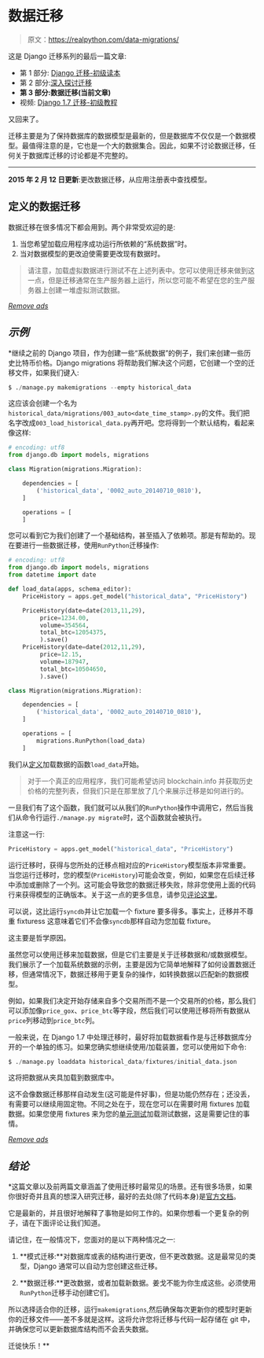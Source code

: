 # 数据迁移

> 原文：<https://realpython.com/data-migrations/>

这是 Django 迁移系列的最后一篇文章:

*   第 1 部分: [Django 迁移-初级读本](https://realpython.com/django-migrations-a-primer/)
*   第 2 部分:[深入探讨迁移](https://realpython.com/digging-deeper-into-migrations/)
*   **第 3 部分:数据迁移(当前文章)**
*   视频: [Django 1.7 迁移-初级教程](https://realpython.com/django-migrations-a-primer/#video)

又回来了。

迁移主要是为了保持数据库的数据模型是最新的，但是数据库不仅仅是一个数据模型。最值得注意的是，它也是一个大的数据集合。因此，如果不讨论数据迁移，任何关于数据库迁移的讨论都是不完整的。

* * *

**2015 年 2 月 12 日更新**:更改数据迁移，从应用注册表中查找模型。

## 定义的数据迁移

数据迁移在很多情况下都会用到。两个非常受欢迎的是:

1.  当您希望加载应用程序成功运行所依赖的“系统数据”时。
2.  当对数据模型的更改迫使需要更改现有数据时。

> 请注意，加载虚拟数据进行测试不在上述列表中。您可以使用迁移来做到这一点，但是迁移通常在生产服务器上运行，所以您可能不希望在您的生产服务器上创建一堆虚拟测试数据。

[*Remove ads*](/account/join/)

## *示例*

 *继续之前的 Django 项目，作为创建一些“系统数据”的例子，我们来创建一些历史比特币价格。Django migrations 将帮助我们解决这个问题，它创建一个空的迁移文件，如果我们键入:

```py
$ ./manage.py makemigrations --empty historical_data
```

这应该会创建一个名为`historical_data/migrations/003_auto<date_time_stamp>.py`的文件。我们把名字改成`003_load_historical_data.py`再开吧。您将得到一个默认结构，看起来像这样:

```py
# encoding: utf8
from django.db import models, migrations

class Migration(migrations.Migration):

    dependencies = [
        ('historical_data', '0002_auto_20140710_0810'),
    ]

    operations = [
    ]
```

您可以看到它为我们创建了一个基础结构，甚至插入了依赖项。那是有帮助的。现在要进行一些数据迁移，使用`RunPython`迁移操作:

```py
# encoding: utf8
from django.db import models, migrations
from datetime import date

def load_data(apps, schema_editor):
    PriceHistory = apps.get_model("historical_data", "PriceHistory")

    PriceHistory(date=date(2013,11,29),
         price=1234.00,
         volume=354564,
         total_btc=12054375,
         ).save()
    PriceHistory(date=date(2012,11,29),
         price=12.15,
         volume=187947,
         total_btc=10504650,
         ).save()

class Migration(migrations.Migration):

    dependencies = [
        ('historical_data', '0002_auto_20140710_0810'),
    ]

    operations = [
        migrations.RunPython(load_data)
    ]
```

我们从[定义](https://realpython.com/defining-your-own-python-function/)加载数据的函数`load_data`开始。

> 对于一个真正的应用程序，我们可能希望访问 blockchain.info 并获取历史价格的完整列表，但我们只是在那里放了几个来展示迁移是如何进行的。

一旦我们有了这个函数，我们就可以从我们的`RunPython`操作中调用它，然后当我们从命令行运行`./manage.py migrate`时，这个函数就会被执行。

注意这一行:

```py
PriceHistory = apps.get_model("historical_data", "PriceHistory")
```

运行迁移时，获得与您所处的迁移点相对应的`PriceHistory`模型版本非常重要。当您运行迁移时，您的模型(`PriceHistory`)可能会改变，例如，如果您在后续迁移中添加或删除了一个列。这可能会导致您的数据迁移失败，除非您使用上面的代码行来获得模型的正确版本。关于这一点的更多信息，请参见[评论这里](https://realpython.com/data-migrations/#comment-1843026722)。

可以说，这比运行`syncdb`并让它加载一个 fixture 要多得多。事实上，迁移并不尊重 fixturess 这意味着它们不会像`syncdb`那样自动为您加载 fixture。

这主要是哲学原因。

虽然您可以使用迁移来加载数据，但是它们主要是关于迁移数据和/或数据模型。我们展示了一个加载系统数据的示例，主要是因为它简单地解释了如何设置数据迁移，但通常情况下，数据迁移用于更复杂的操作，如转换数据以匹配新的数据模型。

例如，如果我们决定开始存储来自多个交易所而不是一个交易所的价格，那么我们可以添加像`price_gox`、`price_btc`等字段，然后我们可以使用迁移将所有数据从`price`列移动到`price_btc`列。

一般来说，在 Django 1.7 中处理迁移时，最好将加载数据看作是与迁移数据库分开的一个单独的练习。如果您确实想继续使用/加载装置，您可以使用如下命令:

```py
$ ./manage.py loaddata historical_data/fixtures/initial_data.json
```

这将把数据从夹具加载到数据库中。

这不会像数据迁移那样自动发生(这可能是件好事)，但是功能仍然存在；还没丢，有需要可以继续用固定物。不同之处在于，现在您可以在需要时用 fixtures 加载数据。如果您使用 fixtures 来为您的[单元测试](https://realpython.com/python-testing/)加载测试数据，这是需要记住的事情。

[*Remove ads*](/account/join/)

## *结论*

 *这篇文章以及前两篇文章涵盖了使用迁移时最常见的场景。还有很多场景，如果你很好奇并且真的想深入研究迁移，最好的去处(除了代码本身)是[官方文档](https://docs.djangoproject.com/en/1.7/topics/migrations/)。

它是最新的，并且很好地解释了事物是如何工作的。如果你想看一个更复杂的例子，请在下面评论让我们知道。

请记住，在一般情况下，您面对的是以下两种情况之一:

1.  **模式迁移:**对数据库或表的结构进行更改，但不更改数据。这是最常见的类型，Django 通常可以自动为您创建这些迁移。

2.  **数据迁移:**更改数据，或者加载新数据。姜戈不能为你生成这些。必须使用`RunPython`迁移手动创建它们。

所以选择适合你的迁移，运行`makemigrations`,然后确保每次更新你的模型时更新你的迁移文件——差不多就是这样。这将允许您将迁移与代码一起存储在 git 中，并确保您可以更新数据库结构而不会丢失数据。

迁徙快乐！**